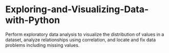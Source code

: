 # Exploring-and-Visualizing-Data-with-Python
Perform exploratory data analysis to visualize the distribution of values in a dataset, analyze relationships using correlation, and locate and fix data problems including missing values.
